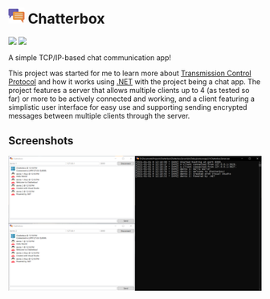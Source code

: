 # <img src="./.github/icon.png" width="32"/> Chatterbox

[![](https://img.shields.io/badge/Powered%20By-.NET-blue?logo=microsoft&style=flat-square)](https://dotnet.microsoft.com)
[![](https://img.shields.io/badge/Made%20With-Visual%20Studio-blue?logo=visual-studio&style=flat-square)](https://visualstudio.microsoft.com)

A simple TCP/IP-based chat communication app!

This project was started for me to learn more about [Transmission Control Protocol](https://en.wikipedia.org/wiki/Transmission_Control_Protocol) and how it works using [.NET](https://dotnet.microsoft.com) with the project being a chat app. The project features a server that allows multiple clients up to 4 (as tested so far) or more to be actively connected and working, and a client featuring a simplistic user interface for easy use and supporting sending encrypted messages between multiple clients through the server.

## Screenshots

![](./.github/screenshots/0.png)